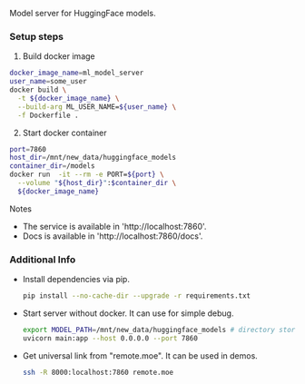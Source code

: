 Model server for HuggingFace models.

### Setup steps

1. Build docker image
```bash
docker_image_name=ml_model_server
user_name=some_user
docker build \
  -t ${docker_image_name} \
  --build-arg ML_USER_NAME=${user_name} \
  -f Dockerfile . 
```
2. Start docker container
```bash
port=7860
host_dir=/mnt/new_data/huggingface_models
container_dir=/models
docker run  -it --rm -e PORT=${port} \
  --volume "${host_dir}":$container_dir \
  ${docker_image_name}
```

Notes

  * The service is available in 'http://localhost:7860'.
  * Docs is available in 'http://localhost:7860/docs'.
  
### Additional Info
  * Install dependencies via pip.
    ```bash
    pip install --no-cache-dir --upgrade -r requirements.txt
    ```
  * Start server without docker. It can use for simple debug.
    ```bash
    export MODEL_PATH=/mnt/new_data/huggingface_models # directory stores models
    uvicorn main:app --host 0.0.0.0 --port 7860
    ```
  * Get universal link from "remote.moe". It can be used in demos.
    ```bash
    ssh -R 8000:localhost:7860 remote.moe
    ```    

